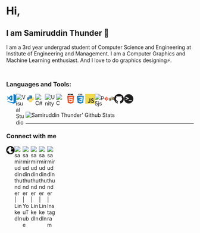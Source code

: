 # Hi,
## I am Samiruddin Thunder 👋
I am a 3rd year undergrad student of Computer Science and Engineering at Institute of Engineering and Management. I am a Computer Graphics and Machine Learning enthusiast. And I love to do graphics designing⚡.
<br/>
<br/>

### Languages and Tools:

[<img align="left" alt="Visual Studio Code" width="26px" src="https://raw.githubusercontent.com/github/explore/80688e429a7d4ef2fca1e82350fe8e3517d3494d/topics/visual-studio-code/visual-studio-code.png" />][website]
[<img align="left" alt="Visual Studio" width="26px" src="https://png2.cleanpng.com/sh/fcdbb20bdf6180e34330b2f5f179a0dd/L0KzQYm3VMA0N5J9fZH0aYP2gLBuTfNwdaF6jNd7LXnmf7B6Tf1qa6N0i9HvdD35ecT8gfwue6V6fNt4LYbsg8bojL10fKZpRdtsbz24cbS6U8E1OZZofNYDNT65RIOBUcg5QGI6SqQCNEG4RoqCV8AzNqFzf3==/kisspng-computer-icons-microsoft-visual-studio-visual-stud-ico-5ac33141ecdd85.6428188815227415699702.png" />][website]
[<img align="left" alt="Python" width="26px" src="https://raw.githubusercontent.com/github/explore/80688e429a7d4ef2fca1e82350fe8e3517d3494d/topics/python/python.png" />][website]
[<img align="left" alt="C#" width="26px" src="https://png2.cleanpng.com/sh/30bcade322cf8c64e5a9c1f8183bc14f/L0KzQYm3WMMyN6ZtipH0aYP2gLBuTfMueKN0fARqbX3sfri0jPFvb6Zmf9c2bHBqf370ifNzd6R0fuY2dnn2hbLzTgN1fZUyeeZ1YYOwgLF5lPZwdJp0RadrOEm8QYq5hMdkPmE1RqMBMki4R4K4UcU0PWg5SqUANEi7Q4m1kP5o/kisspng-c-programming-language-logo-microsoft-visual-stud-atlas-portfolio-5b899192d7c600.1628571115357423548838.png" />][website]
[<img align="left" alt="Unity" width="30px" src="https://png2.cleanpng.com/sh/e23062b6e4eea7bad296ef2379da0368/L0KzQYm3VsEzN6hripH0aYP2gLBuTgVvcaVARdlqbXWwdbBuif5mNWNpRdV4bYD4hLb5TfdzaaFtgdV8LXHxdMP2ifQufpppRed3aYT8PYPrTcVjOZc9UdVvYUO3QIS7TskzPGo7TKgDMUW1SIiCU8U2OWc7UKk3cH7q/kisspng-unity-game-engine-2d-computer-graphics-android-vid-unity-2d-5b1f89cfa34034.9249646815287935516687.png" />][website]
[<img align="left" alt="C" width="26px" src="https://png2.cleanpng.com/sh/07366edbcebaae5a9b71c403751613f2/L0KzQYi4UsE4N5M5fJGAYUO5SYa7hMQxapZmSpC5N0O4Q4S9VsE2OWQ6SqgBMEW1Roa5TwBvbz==/5a36954d40bea2.0735336615135266052652.png" />][website]
[<img align="left" alt="HTML5" width="26px" src="https://raw.githubusercontent.com/github/explore/80688e429a7d4ef2fca1e82350fe8e3517d3494d/topics/html/html.png" />][website]
[<img align="left" alt="CSS3" width="26px" src="https://raw.githubusercontent.com/github/explore/80688e429a7d4ef2fca1e82350fe8e3517d3494d/topics/css/css.png" />][website]
[<img align="left" alt="JavaScript" width="26px" src="https://raw.githubusercontent.com/github/explore/80688e429a7d4ef2fca1e82350fe8e3517d3494d/topics/javascript/javascript.png" />][website]
[<img align="left" alt="p5js" width="26px" src="https://hello.p5js.org/assets/p5-sq-reverse.svg" />][website]
[<img align="left" alt="Git" width="26px" src="https://raw.githubusercontent.com/github/explore/80688e429a7d4ef2fca1e82350fe8e3517d3494d/topics/git/git.png" />][website]
[<img align="left" alt="GitHub" width="26px" src="https://raw.githubusercontent.com/github/explore/78df643247d429f6cc873026c0622819ad797942/topics/github/github.png" />][website]
[<img align="left" alt="Terminal" width="26px" src="https://raw.githubusercontent.com/github/explore/80688e429a7d4ef2fca1e82350fe8e3517d3494d/topics/terminal/terminal.png" />][website]


<br/>
<br/>

![Samiruddin Thunder' Github Stats](https://github-readme-stats.vercel.app/api?username=samir2901&show_icons=true&hide-border=true&theme=dracula)

---

###  Connect with me
[<img align="left" alt="thunder-portfolio.herokuapp.com" width="22px" src="https://raw.githubusercontent.com/iconic/open-iconic/master/svg/globe.svg" />][website]
[<img align="left" alt="samiruddin thunder | LinkedIn" width="22px" src="https://cdn.jsdelivr.net/npm/simple-icons@v3/icons/linkedin.svg" />][linkedin]
[<img align="left" alt="samiruddin thunder | YouTube" width="22px" src="https://cdn.jsdelivr.net/npm/simple-icons@v3/icons/youtube.svg" />][youtube]
[<img align="left" alt="samiruddin thunder | LinkedIn" width="22px" src="https://static.itch.io/images/itchio-textless-black.svg" />][itchio]
[<img align="left" alt="samiruddin thunder | LinkedIn" width="22px" src="https://cdn.jsdelivr.net/npm/simple-icons@v3/icons/facebook.svg" />][facebook]
[<img align="left" alt="samiruddin thunder | Instagram" width="22px" src="https://cdn.jsdelivr.net/npm/simple-icons@v3/icons/instagram.svg" />][instagram]






[website]: https://thunder-portfolio.herokuapp.com/
[youtube]: https://www.youtube.com/channel/UCoZ6yD1RFMoX1IMCboQVMDQ
[itchio]: https://thundersam.itch.io
[facebook]:https://www.facebook.com/samiruddin.thunder.5
[instagram]: https://www.instagram.com/samthunder2901
[linkedin]: https://in.linkedin.com/in/samiruddin-thunder-bb8852192
